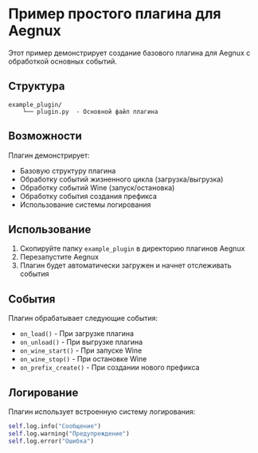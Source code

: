 # Пример простого плагина для Aegnux

Этот пример демонстрирует создание базового плагина для Aegnux с обработкой основных событий.

## Структура

```
example_plugin/
    └── plugin.py  - Основной файл плагина
```

## Возможности

Плагин демонстрирует:

- Базовую структуру плагина
- Обработку событий жизненного цикла (загрузка/выгрузка)
- Обработку событий Wine (запуск/остановка)
- Обработку события создания префикса
- Использование системы логирования

## Использование

1. Скопируйте папку `example_plugin` в директорию плагинов Aegnux
2. Перезапустите Aegnux
3. Плагин будет автоматически загружен и начнет отслеживать события

## События

Плагин обрабатывает следующие события:

- `on_load()` - При загрузке плагина
- `on_unload()` - При выгрузке плагина 
- `on_wine_start()` - При запуске Wine
- `on_wine_stop()` - При остановке Wine
- `on_prefix_create()` - При создании нового префикса

## Логирование

Плагин использует встроенную систему логирования:

```python
self.log.info("Сообщение")
self.log.warning("Предупреждение") 
self.log.error("Ошибка")
```